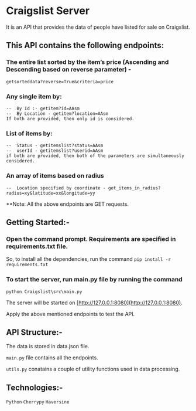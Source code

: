 # Craigslist Server

It is an API that provides the data of people have listed for sale on Craigslist.

## This API contains the following endpoints:

### The entire list sorted by the item’s price (Ascending and Descending based on reverse parameter) -
    getsorteddata?reverse=True&criteria=price

### Any single item by:
    --  By Id :- getitem?id=AAsm
    --  By Location - getitem?location=AAsm
    If both are provided, then only id is considered.

### List of items by:
    --  Status - getitemslist?status=AAsm
    --  userId - getitemslist?userid=AAsm
    if both are provided, then both of the parameters are simultaneously considered.

### An array of items based on radius 
    --  Location specified by coordinate - get_items_in_radius?radius=xy&latitude=xx&longitude=yy

**Note: All the above endpoints are GET requests.



## Getting Started:-

### Open the command prompt. Requirements are specified in requirements.txt file.
So, to install all the dependencies, run the command
`pip install -r requirements.txt`

### To start the server, run main.py file by running the command
`python Craigslist\src\main.py`

The server will be started on [http://127.0.0.1:8080](http://127.0.0.1:8080).

Apply the above mentioned endpoints to test the API.



## API Structure:-

The data is stored in data.json file.

`main.py` file contains all the endpoints.

`utils.py` conatains a couple of utility functions used in data processing.



## Technologies:-

`Python`
`Cherrypy`
`Haversine`